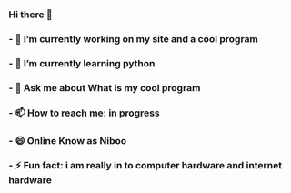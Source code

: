 ### Hi there 👋

### - 🔭 I’m currently working on my site and a cool program
### - 🌱 I’m currently learning python
### - 💬 Ask me about What is my cool program
### - 📫 How to reach me: in progress
### - 😄 Online Know as Niboo
### - ⚡ Fun fact: i am really in to computer hardware and internet hardware
